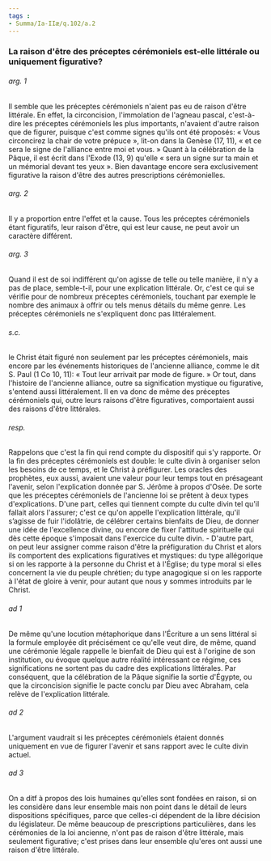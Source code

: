 ```yaml
---
tags : 
- Summa/Ia-IIæ/q.102/a.2
---
```


### La raison d'être des préceptes cérémoniels est-elle littérale ou uniquement figurative?

###### arg. 1
Il semble que les préceptes cérémoniels n'aient pas eu de raison d'être littérale. En effet, la circoncision, l'immolation de l'agneau pascal, c'est-à-dire les préceptes cérémoniels les plus importants, n'avaient d'autre raison que de figurer, puisque c'est comme signes qu'ils ont été proposés: « Vous circoncirez la chair de votre prépuce », lit-on dans la Genèse (17, 11), « et ce sera le signe de l'alliance entre moi et vous. » Quant à la célébration de la Pâque, il est écrit dans l'Exode (13, 9) qu'elle « sera un signe sur ta main et un mémorial devant tes yeux ». Bien davantage encore sera exclusivement figurative la raison d'être des autres prescriptions cérémonielles. 

###### arg. 2
Il y a proportion entre l'effet et la cause. Tous les préceptes cérémoniels étant figuratifs, leur raison d'être, qui est leur cause, ne peut avoir un caractère différent. 

###### arg. 3
Quand il est de soi indifférent qu'on agisse de telle ou telle manière, il n'y a pas de place, semble-t-il, pour une explication littérale. Or, c'est ce qui se vérifie pour de nombreux préceptes cérémoniels, touchant par exemple le nombre des animaux à offrir ou tels menus détails du même genre. Les préceptes cérémoniels ne s'expliquent donc pas littéralement. 

###### s.c.
le Christ était figuré non seulement par les préceptes cérémoniels, mais encore par les événements historiques de l'ancienne alliance, comme le dit S. Paul (1 Co 10, 11): « Tout leur arrivait par mode de figure. » Or tout, dans l'histoire de l'ancienne alliance, outre sa signification mystique ou figurative, s'entend aussi littéralement. Il en va donc de même des préceptes cérémoniels qui, outre leurs raisons d'être figuratives, comportaient aussi des raisons d'être littérales. 

###### resp.
Rappelons que c'est la fin qui rend compte du dispositif qui s'y rapporte. Or la fin des préceptes cérémoniels est double: le culte divin à organiser selon les besoins de ce temps, et le Christ à préfigurer. Les oracles des prophètes, eux aussi, avaient une valeur pour leur temps tout en présageant l'avenir, selon l'explication donnée par S. Jérôme à propos d'Osée. De sorte que les préceptes cérémoniels de l'ancienne loi se prêtent à deux types d'explications. D'une part, celles qui tiennent compte du culte divin tel qu'il fallait alors l'assurer; c'est ce qu'on appelle l'explication littérale, qu'il s’agisse de fuir l'idolâtrie, de célébrer certains bienfaits de Dieu, de donner une idée de l'excellence divine, ou encore de fixer l'attitude spirituelle qui dès cette époque s'imposait dans l'exercice du culte divin. - D'autre part, on peut leur assigner comme raison d'être la préfiguration du Christ et alors ils comportent des explications figuratives et mystiques: du type allégorique si on les rapporte à la personne du Christ et à l'Église; du type moral si elles concernent la vie du peuple chrétien; du type anagogique si on les rapporte à l'état de gloire à venir, pour autant que nous y sommes introduits par le Christ. 

###### ad 1
De même qu'une locution métaphorique dans l'Écriture a un sens littéral si la formule employée dit précisément ce qu'elle veut dire, de même, quand une cérémonie légale rappelle le bienfait de Dieu qui est à l'origine de son institution, ou évoque quelque autre réalité intéressant ce régime, ces significations ne sortent pas du cadre des explications littérales. Par conséquent, que la célébration de la Pâque signifie la sortie d'Égypte, ou que la circoncision signifie le pacte conclu par Dieu avec Abraham, cela relève de l'explication littérale. 

###### ad 2
L'argument vaudrait si les préceptes cérémoniels étaient donnés uniquement en vue de figurer l'avenir et sans rapport avec le culte divin actuel. 

###### ad 3
On a ditf à propos des lois humaines qu'elles sont fondées en raison, si on les considère dans leur ensemble mais non point dans le détail de leurs dispositions spécifiques, parce que celles-ci dépendent de la libre décision du législateur. De même beaucoup de prescriptions particulières, dans les cérémonies de la loi ancienne, n'ont pas de raison d'être littérale, mais seulement figurative; c'est prises dans leur ensemble qlu'eres ont aussi une raison d'être littérale. 

